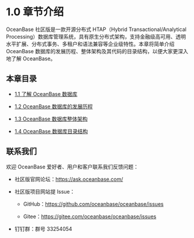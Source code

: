 # 1.0 章节介绍

OceanBase 社区版是一款开源分布式 HTAP（Hybrid Transactional/Analytical Processing）数据库管理系统，具有原生分布式架构，支持金融级高可用、透明水平扩展、分布式事务、多租户和语法兼容等企业级特性。本章将简单介绍 OceanBase 数据库的发展历程、整体架构及其代码的目录结构，以便大家更深入地了解 OceanBase。

## 本章目录

* [1.1 了解 OceanBase 数据库](2.understand-oceanbase-database.md)

* [1.2 OceanBase 数据库的发展历程](3.development-history-of-oceanbase-database.md)

* [1.3 OceanBase 数据库整体架构](4.overall-architecture-of-oceanbase-database.md)

* [1.4 OceanBase 数据库目录结构](5.directory-structure.md)

## 联系我们

欢迎 OceanBase 爱好者、用户和客户联系我们反馈问题：

* 社区版官网论坛：<https://ask.oceanbase.com/>

* 社区版项目网站提 Issue：

  * GitHub：<https://github.com/oceanbase/oceanbase/issues>

  * Gitee：<https://gitee.com/oceanbase/oceanbase/issues>

* 钉钉群：群号 33254054
